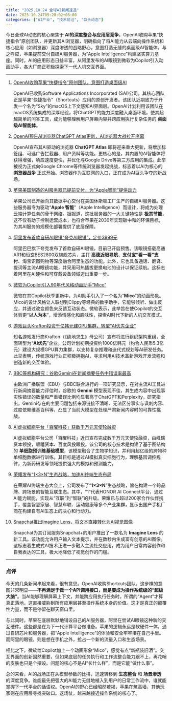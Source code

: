 ```yaml
---
title: "2025.10.24 全球AI新闻速递"
date: 2025-10-24T09:20:02+08:00
categories: ["AI产业", "技术前沿", "巨头动态"]
---
```


今日全球AI动态的核心聚焦于 **AI的深度整合与应用层竞争**。OpenAI收购苹果“快捷指令”原创团队，并更新其AI浏览器，明确指向了将AI能力从云端向操作系统和核心应用（如浏览器）深度渗透的战略野心，意图打造无缝的桌面级AI智能体。与之呼应，苹果提前交付自研AI服务器，为“Apple Intelligence”构建坚实算力基座。同时，AI的应用形态日益丰富，从阿里发布的AI眼镜到微软为Copilot引入动画助手，各大厂商正积极探索下一代人机交互界面。

---

1.  [OpenAI收购苹果“快捷指令”原创团队，意图打造桌面级AI](https://arstechnica.com/ai/2025/10/openai-acquires-the-team-that-made-apples-shortcuts/)

    OpenAI已收购Software Applications Incorporated (SAI)公司，其核心团队正是苹果“快捷指令”（Shortcuts）应用的原创开发者。该团队近期致力于开发一个名为“Sky”的macOS上下文感知AI界面层。OpenAI计划利用该团队在macOS系统集成的深厚经验，将ChatGPT的能力深度融入桌面环境，使其超越简单的问答工具，成为能够理解用户屏幕内容并跨应用执行复杂任务的 **桌面级AI智能体**。

2.  [OpenAI预告AI浏览器ChatGPT Atlas更新，AI浏览器大战拉开序幕](https://www.ithome.com/0/891/947.htm)

    OpenAI宣布其AI驱动的浏览器 **ChatGPT Atlas** 即将迎来重大更新，将增加标签组、可选广告拦截器、用户资料等功能。更核心的是，其内置的AI智能体将获得增强，响应速度更快，并优化与Google Drive等第三方应用的集成。此举被视为正式向Google Chrome等传统浏览器发起挑战，标志着以AI为核心的 **浏览器战争** 正式开始。浏览器作为互联网的入口，正在成为AI巨头争夺的新战场。

3.  [苹果美国制造的AI服务器已提前交付，为“Apple智能”提供动力](https://www.ithome.com/0/891/931.htm)

    苹果公司已开始向其数据中心交付在美国休斯顿工厂生产的自研AI服务器。这些服务器专为驱动“**Apple 智能**”（Apple Intelligence）而设计，将成为处理云端计算任务的骨干网络。据报道，这批服务器的一大关键特性是 **极其节能**，这不仅有助于控制运营成本，也符合苹果在2030年实现碳中和的环保目标，为其AI服务的规模化部署提供了底层保障。

4.  [阿里发布首款自研AI眼镜“夸克AI眼镜”，定价3999元](https://www.ithome.com/0/891/932.htm)

    阿里巴巴旗下夸克发布了首款自研AI眼镜，目前已开启预售。该眼镜搭载高通AR1和恒玄BES2800双旗舰芯片，主打 **高德近眼导航**、**支付宝“看一看”支付**、淘宝识图购物等深度融合阿里生态的功能。此外，它也具备通话、翻译、提词等主流AI眼镜功能，并采用可热插拔更换电池的设计以保证续航。这标志着阿里在AI硬件和可穿戴设备领域迈出重要一步。

5.  [微软为Copilot引入90年代风格动画助手“Mico”](https://arstechnica.com/gadgets/2025/10/microsoft-makes-copilot-human-centered-with-a-90s-style-animated-assistant/)

    微软在其Copilot秋季更新中，为AI助手引入了一个名为“**Mico**”的动画形象。Mico的设计风格让人联想到Clippy等经典的数字助手，它能够倾听、做出反应，并通过改变颜色来反馈互动状态。微软表示，此举旨在使Copilot的交互体验更“**以人为本**”，增添情感化和趣味性，探索AI时代下新的人机交互模式。

6.  [游戏巨头Krafton投资千亿韩元建GPU集群，转型“AI优先企业”](https://www.ithome.com/0/891/927.htm)

    知名游戏发行商Krafton（《绝地求生》母公司）宣布将进行组织架构重组，全面转型为“**AI优先**”企业。公司计划初期投资约1000亿韩元（约合人民币5.3亿元）建设大规模GPU算力集群，以支持复杂推理和迭代式规划等AI研发任务。此举表明，传统游戏行业正积极拥抱AI，寻求利用AI技术革新游戏开发流程和创造新的交互体验。

7.  [BBC等机构研究：谷歌Gemini在新闻摘要任务中错误率最高](https://www.ithome.com/0/891/933.htm)

    由欧洲广播联盟（EBU）与BBC联合进行的一项研究显示，在对主流AI工具进行新闻摘要能力评估时，谷歌的 **Gemini** 模型表现不佳，其生成内容中出现事实性错误的数量和严重错误比例均显著高于ChatGPT和Perplexity。研究指出，Gemini存在的主要问题包括来源链接不清晰、无法区分事实与讽刺内容、过度依赖维基百科等，凸显了当前大模型在处理严肃新闻内容时的可靠性挑战。

8.  [AI虚拟细胞平台「百曜科技」获数千万元天使轮融资](https://36kr.com/p/3519810822249601?f=rss)

    AI虚拟细胞平台公司「百曜科技」近日宣布完成数千万元天使轮融资，由峰瑞资本领投，顺禧资本、百度风投跟投。该公司的核心技术是构建了基于图结构的 **单细胞预训练基础模型**，该模型融合了生物学知识，并利用超亿级的跨物种单细胞数据进行训练。其目标是通过AI模拟真实细胞行为，理解基因调控规律，为新药研发等领域提供强大的模拟和预测能力。

9.  [荣耀发布“1×3×N”生态战略，加速AI终端生态布局](https://36kr.com/p/3521638413393026?f=rss)

    在荣耀AI终端生态大会上，公司发布了“**1×3×N**”生态战略，旨在构建一个跨品牌、跨场景的智能互联生态。其中，“1”代表HONOR AI Connect平台，通过AI能力赋能，实现从“互联”到“智联”的升级。荣耀已与超过200家合作伙伴携手，覆盖智慧家居、智慧车联、运动健康等多个产业集群，显示出国产手机厂商在构建自有AI生态上的决心和行动力。

10. [Snapchat推出Imagine Lens，将文本直接转化为AI视觉图像](https://ai2people.com/type-it-tap-it-boom-snapchats-new-imagine-lens-turns-words-into-wild-visuals/)

    Snapchat为其订阅服务Snapchat+的用户推出了一款名为 **Imagine Lens** 的新工具。该功能允许用户输入文本提示，并在数秒内生成富有创意的AI图像。这标志着生成式AI技术正进一步融入主流社交应用，成为用户日常内容创作和自我表达的工具，极大地降低了视觉创作的门槛。

---

### 点评

今天的几条新闻串起来看，很有意思。OpenAI收购Shortcuts团队，这步棋的意图非常明显——**不再满足于做一个API调用接口，而是要成为操作系统级的“超级大脑”**。当AI能够理解屏幕上下文，并能跨应用执行任务时，所谓的“Agent”才算真正落地，这直接威胁到所有应用层甚至操作系统本身的价值。这才是真正的颠覆性力量，而不是停留在聊天窗口里。

与此同时，苹果在底层默默地铺设自己的AI服务器，阿里在尝试AI眼镜这种新的交互硬件。这些都是在为下一代计算平台做准备。苹果的逻辑永远是软硬件一体，通过自研芯片和服务器，把“Apple Intelligence”的体验和安全牢牢攥在自己手里。而阿里的眼镜，则是想在手机之外，抢占一个新的流量入口和生态场景。

相比之下，微软给Copilot加上一个动画形象“Mico”，感觉有点“新瓶装旧酒”。交互界面的创新固然重要，但如果底层的任务执行和工作流整合能力跟不上，再花哨的皮肤也只是个摆设。问题的核心不是AI“长什么样”，而是它能“做什么事”。

总的来看，AI的战场正在从模型参数的比拼，迅速转移到 **生态整合** 和 **场景渗透** 的深度竞争。谁能最先把强大的AI能力无缝地植入到用户的日常工作流中，谁就能掌握下一代平台的话语权。OpenAI的野心已经昭然若揭，苹果在筑高墙，其他玩家则在应用层寻找突破口。这场仗，越来越接近操作系统的核心了。